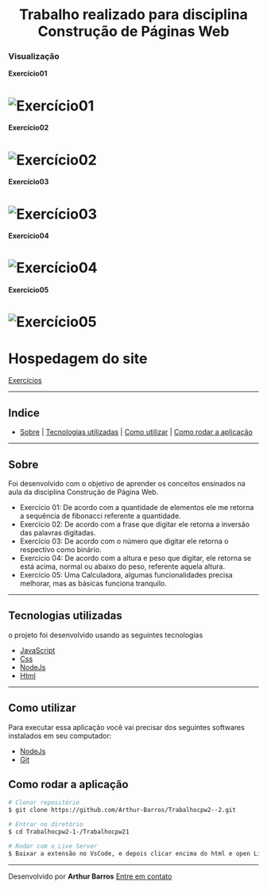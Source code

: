 <h1 align="center">
Trabalho realizado para disciplina Construção de Páginas Web
</h1>

### Visualização
**Exercício01**
<h1>
  <img src="https://ik.imagekit.io/xlj9cejf8v/exercicio01fibonaci_lDsFyUkeN.gif" alt="Exercício01">
</h1>

**Exercício02**
<h1>
  <img src="https://ik.imagekit.io/xlj9cejf8v/exercicio02_zzmJdPY0c.gif" alt="Exercício02">
</h1>

**Exercício03**
<h1>
  <img src="https://ik.imagekit.io/xlj9cejf8v/exercicio03_Ubj422_-Q.gif" alt="Exercício03">
</h1>

**Exercício04**
<h1>
  <img src="https://ik.imagekit.io/xlj9cejf8v/exercicio04_mSb1VYzSH.gif" alt="Exercício04">
</h1>

**Exercício05**
<h1>
  <img src="https://ik.imagekit.io/xlj9cejf8v/exercicio05_N4_rpljfh.gif" alt="Exercício05">
</h1>

# Hospedagem do site
[Exercícios](https://trabalhocpw2-1.firebaseapp.com/index.html)

---

## Indice
- [Sobre](#sobre) | [Tecnologias utilizadas](#tecnologias-utilizadas) | [Como utilizar](#como-utilizar) | [Como rodar a aplicação](#como-rodar-a-aplicação)

---

## Sobre
Foi desenvolvido com o objetivo de aprender os conceitos ensinados na aula da disciplina Construção de Página Web.

- Exercício 01: De acordo com a quantidade de elementos ele me retorna a sequência de fibonacci referente a quantidade.
- Exercício 02: De acordo com a frase que digitar ele retorna a inversão das palavras digitadas.
- Exercício 03: De acordo com o número que digitar ele retorna o respectivo como binário.
- Exercício 04: De acordo com a altura e peso que digitar, ele retorna se está acima, normal ou abaixo do peso, referente aquela altura.
- Exercício 05: Uma Calculadora, algumas funcionalidades precisa melhorar, mas as básicas funciona tranquilo.
    
---

## Tecnologias utilizadas

o projeto foi desenvolvido usando as seguintes tecnologias

- [JavaScript](https://developer.mozilla.org/pt-BR/docs/Web/JavaScript)
- [Css](https://www.w3schools.com/Css/)
- [NodeJs](https://nodejs.org/en/)
- [Html](https://www.w3schools.com/html/)

---

## Como utilizar
Para executar essa aplicação você vai precisar dos seguintes softwares instalados em seu computador:
- [NodeJs](https://nodejs.org/en/)
- [Git](https://git-scm.com/)

## Como rodar a aplicação

```bash
# Clonar repositório
$ git clone https://github.com/Arthur-Barros/Trabalhocpw2--2.git

# Entrar no diretório
$ cd Trabalhocpw2-1-/Trabalhocpw21

# Rodar com o Live Server
$ Baixar a extensão no VsCode, e depois clicar encima do html e open Live Sever, por padrão é a localhost:5000.

```
---

Desenvolvido por **Arthur Barros** [Entre em contato](https://www.linkedin.com/in/arthur-barros-/)
